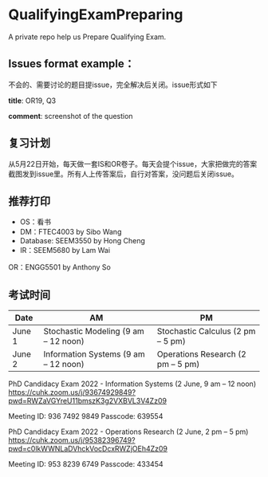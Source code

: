 # QualifyingExamPreparing
A private repo help us Prepare Qualifying Exam.

## Issues format example：
不会的、需要讨论的题目提issue，完全解决后关闭。issue形式如下

**title**: OR19, Q3

**comment**: screenshot of the question

## 复习计划
从5月22日开始，每天做一套IS和OR卷子。每天会提个issue，大家把做完的答案截图发到issue里。所有人上传答案后，自行对答案，没问题后关闭issue。


## 推荐打印
- OS：看书
- DM：FTEC4003 by Sibo Wang
- Database: SEEM3550 by Hong Cheng
- IR：SEEM5680 by Lam Wai

OR：ENGG5501 by Anthony So

## 考试时间
|  Date   | AM  | PM |
|  ----  | ----  | ---- |
| June 1  | Stochastic Modeling (9 am – 12 noon) | Stochastic Calculus (2 pm – 5 pm) |
| June 2  | Information Systems (9 am – 12 noon) | Operations Research (2 pm – 5 pm) |


PhD Candidacy Exam 2022 - Information Systems (2 June, 9 am – 12 noon)
https://cuhk.zoom.us/j/93674929849?pwd=RWZaVGYreU11bmszK3g2VXBVL3V4Zz09
 
Meeting ID: 936 7492 9849
Passcode: 639554
 
PhD Candidacy Exam 2022 - Operations Research (2 June, 2 pm – 5 pm)
https://cuhk.zoom.us/j/95382396749?pwd=c0lkWWNLaDVhckVocDcxRWZjOEh4Zz09
 
Meeting ID: 953 8239 6749
Passcode: 433454
